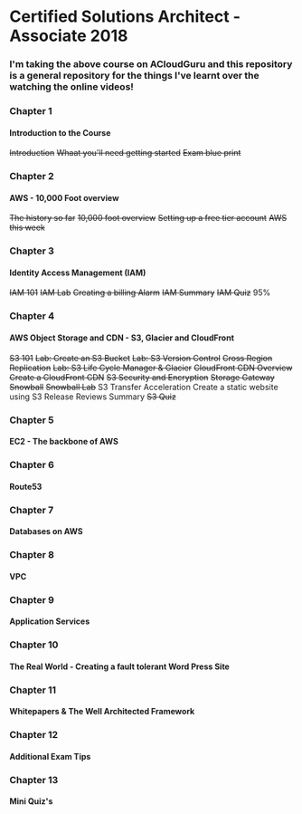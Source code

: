 # Certified Solutions Architect - Associate 2018

### I'm taking the above course on ACloudGuru and this repository is a general repository for the things I've learnt over the watching the online videos!

### Chapter 1

#### Introduction to the Course

~~Introduction~~
~~Whaat you'll need getting started~~
~~Exam blue print~~

### Chapter 2

#### AWS - 10,000 Foot overview

~~The history so far~~
~~10,000 foot overview~~
~~Setting up a free tier account~~
~~AWS this week~~ 

### Chapter 3

#### Identity Access Management (IAM)

~~IAM 101~~
~~IAM Lab~~
~~Creating a billing Alarm~~
~~IAM Summary~~
~~IAM Quiz~~ 95%

### Chapter 4

#### AWS Object Storage and CDN - S3, Glacier and CloudFront

~~S3 101~~
~~Lab: Create an S3 Bucket~~
~~Lab: S3 Version Control~~
~~Cross Region Replication~~
~~Lab: S3 Life Cycle Manager & Glacier~~
~~CloudFront CDN Overview~~
~~Create a CloudFront CDN~~
~~S3 Security and Encryption~~
~~Storage Gateway~~
~~Snowball~~
~~Snowball Lab~~
S3 Transfer Acceleration
Create a static website using S3
Release Reviews
Summary
~~S3 Quiz~~

### Chapter 5

#### EC2 - The backbone of AWS

### Chapter 6

#### Route53

### Chapter 7 

#### Databases on AWS

### Chapter 8

#### VPC

### Chapter 9

#### Application Services

### Chapter 10

#### The Real World - Creating a fault tolerant Word Press Site

### Chapter 11

#### Whitepapers & The Well Architected Framework

### Chapter 12

#### Additional Exam Tips

### Chapter 13

#### Mini Quiz's 
